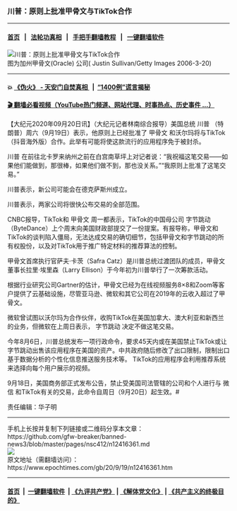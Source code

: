### 川普：原则上批准甲骨文与TikTok合作
------------------------

#### [首页](https://github.com/gfw-breaker/banned-news3/blob/master/README.md) &nbsp;&nbsp;|&nbsp;&nbsp; [法轮功真相](https://github.com/begood0513/basic/blob/master/README.md)  &nbsp;&nbsp;|&nbsp;&nbsp; [手把手翻墙教程](https://github.com/gfw-breaker/guides/wiki)  &nbsp;&nbsp;|&nbsp;&nbsp; [一键翻墙软件](https://github.com/gfw-breaker/nogfw/blob/master/README.md)  



<div><img alt="川普：原则上批准甲骨文与TikTok合作" class="attachment-djy_600_400 size-djy_600_400 wp-post-image" src="https://i.epochtimes.com/assets/uploads/2006/09/609180412281164.jpg"/>
<div class="caption">
 图为加州甲骨文(Oracle) 公司( Justin Sullivan/Getty Images 2006-3-20)
</div></div><hr/>

#### 💥 [《伪火》 - 天安门自焚真相 ](http://158.247.195.190:10000/videos/blog/weihuo.html)&nbsp; |&nbsp; [“1400例”谎言揭秘  ](http://158.247.195.190:10000/videos/blog/jiexi1400.html)

#### [ 🎬  翻墙必看视频（YouTube热门频道、网站代理、时事热点、历史事件 ...）](https://github.com/gfw-breaker/links/blob/master/banned.md)

<div><p>
 【大纪元2020年09月20日讯】（大纪元记者林南综合报导）美国总统
 <ok href="https://www.epochtimes.com/gb/tag/%E5%B7%9D%E6%99%AE.html">
  川普
 </ok>
 （特朗普）周六（9月19日）表示，他原则上已经批准了
 <ok href="https://www.epochtimes.com/gb/tag/%E7%94%B2%E9%AA%A8%E6%96%87.html">
  甲骨文
 </ok>
 和沃尔玛将与TikTok（抖音海外版）合作。此举有可能将使这款流行的应用程序免于被封杀。
</p>
<p>
 <ok href="https://www.epochtimes.com/gb/tag/%E5%B7%9D%E6%99%AE.html">
  川普
 </ok>
 在前往北卡罗来纳州之前在白宫南草坪上对记者说：“我祝福这笔交易——如果他们能做到，那很棒，如果他们做不到，那也没关系。”“我原则上批准了这笔交易。”
</p>
<p>
 川普表示，新公司可能会在德克萨斯州成立。
</p>
<p>
 川普表示，两家公司将很快公布交易的全部范围。
</p>
<p>
 CNBC报导，TikTok和
 <ok href="https://www.epochtimes.com/gb/tag/%E7%94%B2%E9%AA%A8%E6%96%87.html">
  甲骨文
 </ok>
 周一都表示，TikTok的中国母公司
 <ok href="https://www.epochtimes.com/gb/tag/%E5%AD%97%E8%8A%82%E8%B7%B3%E5%8A%A8.html">
  字节跳动
 </ok>
 （ByteDance）上个周末向美国财政部提交了一份提案。有报导称，甲骨文和TikTok的谈判陷入僵局，无法达成交易的确切细节，包括甲骨文和字节跳动的所有权股份，以及对TikTok用于推广特定材料的推荐算法的控制。
</p>
<p>
 甲骨文首席执行官萨夫‧卡茨（Safra Catz）是川普总统过渡团队的成员，甲骨文董事长拉里‧埃里森（Larry Ellison）于今年初为川普举行了一次筹款活动。
</p>
<p>
 根据行业研究公司Gartner的估计，甲骨文已经为在线视频服务8×8和Zoom等客户提供了云基础设施，尽管亚马逊、微软和其它公司在2019年的云收入超过了甲骨文。
</p>
<p>
 微软曾试图以沃尔玛为合作伙伴，收购TikTok在美国加拿大、澳大利亚和新西兰的业务，但微软在上周日表示，
 <ok href="https://www.epochtimes.com/gb/tag/%E5%AD%97%E8%8A%82%E8%B7%B3%E5%8A%A8.html">
  字节跳动
 </ok>
 决定不做这笔交易。
</p>
<p>
 今年8月6日，川普总统发布一项行政命令，要求45天内或在美国禁止TikTok或让字节跳动出售该应用程序在美国的资产。中共政府随后修改了出口限制，限制出口基于数据分析的个性化信息推送服务技术等。 TikTok的应用程序会利用推荐系统来选择向每个用户展示的视频。
</p>
<p>
 9月18日，美国商务部正式发布公告，禁止受美国司法管辖的公司和个人进行与
 <ok href="https://www.epochtimes.com/gb/tag/%E5%BE%AE%E4%BF%A1.html">
  微信
 </ok>
 和TikTok有关的交易，此命令自周日（9月20日）起生效。#
</p>
<p>
 责任编辑：华子明
</p>
</div>
<hr/>
手机上长按并复制下列链接或二维码分享本文章：<br/>
https://github.com/gfw-breaker/banned-news3/blob/master/pages/nsc412/n12416361.md <br/>
<a href='https://github.com/gfw-breaker/banned-news3/blob/master/pages/nsc412/n12416361.md'><img src='https://github.com/gfw-breaker/banned-news3/blob/master/pages/nsc412/n12416361.md.png'/></a> <br/>
原文地址（需翻墙访问）：https://www.epochtimes.com/gb/20/9/19/n12416361.htm


------------------------
#### [首页](https://github.com/gfw-breaker/banned-news3/blob/master/README.md) &nbsp;|&nbsp; [一键翻墙软件](https://github.com/gfw-breaker/nogfw/blob/master/README.md) &nbsp;| [《九评共产党》](https://github.com/gfw-breaker/9ping.md/blob/master/README.md#九评之一评共产党是什么) | [《解体党文化》](https://github.com/gfw-breaker/jtdwh.md/blob/master/README.md) | [《共产主义的终极目的》](https://github.com/gfw-breaker/gczydzjmd.md/blob/master/README.md)


<img src='http://gfw-breaker.win/banned-news3/pages/nsc412/n12416361.md' width='0px' height='0px'/>